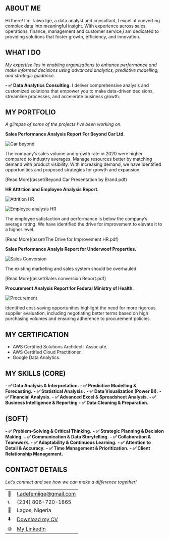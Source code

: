 <!--Section 1: Introduce your self-->
## ABOUT ME

Hi there! I'm Taiwo Ige, a data analyst and consultant, I excel at converting complex data into meaningful insight. With experience across sales, operations, finance, management and customer service,i am dedicated to providing solutions that foster growth, efficiency, and innovation.


<!--Mention your top/relevant skills here - core and soft skills-->
## WHAT I DO

*My expertise lies in enabling organizations to enhance performance and make informed decisions using advanced analytics, predictive modelling, and strategic guidance.*

**- ✅ Data Analytics Consulting.**
I deliver comprehensive analysis and customized solutions that empower you to make data-driven decisions, streamline processes, and accelerate business growth. 

<!--Section 2: List 3-4 key projects-->
## MY PORTFOLIO 

*A glimpse of some of the projects I've been working on.*

**Sales Performance Analysis Report For Beyond Car Ltd.**

![Car beyond](https://github.com/user-attachments/assets/f1995b2d-e852-4610-adfa-7120af7ff29e)

The company’s sales volume and growth rate in 2020 were higher compared to industry averages.
Manage resources better by matching demand with product visibility.
With increasing demand, we have identified opportunities and proposed strategies for  growth and expansion.


[Read More](asset/Beyond Car Presentation by Brand.pdf)


**HR Atttrtion and Employee Analysis Report.**

![Attrition HR](https://github.com/user-attachments/assets/99322765-93a1-46c8-8fc2-9882e040d04f)

![Employee analysis HR](https://github.com/user-attachments/assets/09b01e0f-eb48-4d12-b433-ff3acbc079bc)

The employee satisfaction  and performance  is  below the company’s average rating. 
We have identified the drive for improvement  to elevate it to a higher level.


[Read More](asset/The Drive for Improvement HR.pdf)


**Sales Performance Analyis Report for Underwoof Properties.**

![Sales Conversion](https://github.com/user-attachments/assets/04987de8-fc2f-491d-97fc-f0787637916b)

The existing marketing and sales system should be overhauled.
 
[Read More](asset/Sales conversion Report.pdf)


**Procurement Analysis Report for Federal Ministry of Health.**

![Procurement](https://github.com/user-attachments/assets/f036c0ec-87df-4ecf-9d1a-b6bfb407a238)

Identified cost-saving opportunities highlight the need for more rigorous supplier evaluation, including negotiating better terms based on high purchasing volumes and ensuring adherence to procurement policies.
 



## MY CERTIFICATION
- AWS Certified Solutions Architect- Associate.								       		
- AWS Certified Cloud Practitioner.  			        		
- Google Data Analytics.


<!--Section 3: This section is optional. You can replace this section with a list of your core skills-->
## MY SKILLS    (CORE)
**- ✅ Data Analysis & Interpretation.**
**- ✅ Predictive Modelling & Forecasting.**
**- ✅ Statistical Analysis .**
**- ✅ Data Visualization (Power BI).**
**- ✅ Financial Analysis.**
**- ✅ Advanced Excel & Spreadsheet Analysis.**
**- ✅ Business Intelligence & Reporting**
**- ✅ Data Cleaning & Preparation.**

##             (SOFT)
**- ✅ Problem-Solving & Critical Thinking.**
**- ✅ Strategic Planning & Decision Making.**
**- ✅ Communication & Data Storytelling.**
**- ✅ Collaboration & Teamwork.**
**- ✅ Adaptability & Continuous Learning.**
**- ✅ Attention to Detail & Accuracy.**
**- ✅ Time Management & Prioritization.**
**- ✅ Client Relationship Management.**


## CONTACT DETAILS

*Let’s connect and see how we can make a difference together!*
<table>
  <tbody>
    <tr>
      <td>📧</td>
      <td><a href="mailto:t.adefemiige@gmail.com">t.adefemiige@gmail.com</a></td>
    </tr>
    <tr>
      <td>📞</td>
      <td>(234) 806-720-1865</td>
    </tr>
    <tr>
      <td>📍</td>
      <td>Lagos, Nigeria</td>
    </tr>
    <tr>
      <td>⬇️</td>
      <td><a href="asset/Taiwo Current CV.pdf">Download my CV</a></td>
    </tr>
    <tr>
      <td>🌐</td>
      <td><a href="https://linkedin.com/in/taiwo-ige-624972174">My LinkedIn</a></td>
    </tr>
   </tr>
  </tbody>
</table>
